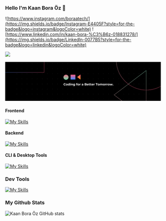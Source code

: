 ### Hello I'm Kaan Bora Öz 👋
![https://www.instagram.com/boraatech/](https://img.shields.io/badge/Instagram-E4405F?style=for-the-badge&logo=instagram&logoColor=white)
![https://www.linkedin.com/in/kaan-bora-%C3%B6z-018831278/](https://img.shields.io/badge/LinkedIn-0077B5?style=for-the-badge&logo=linkedin&logoColor=white)

![](https://komarev.com/ghpvc/?username=kaanboraoz)

[![App Platorm](https://github.com/benkaan2/benkaan2/blob/main/2.png)](https://github.com/benkaan2/benkaan2/)

#### Frontend
[![My Skills](https://skillicons.dev/icons?i=js,html,css,react,tailwind,nextjs,ts)](https://skillicons.dev)

#### Backend
[![My Skills](https://skillicons.dev/icons?i=cs,dotnet,postgres,sqlite)](https://skillicons.dev)

#### CLI & Desktop Tools
[![My Skills](https://skillicons.dev/icons?i=rust,tauri,linux,bash)](https://skillicons.dev)

### Dev Tools
[![My Skills](https://skillicons.dev/icons?i=git,aws,stackoverflow,nginx,vercel,gcp,azure,netlify,redis,notion,npm)](https://skillicons.dev)

### My Github Stats
![Kaan Bora Öz GitHub stats](https://github-readme-stats.vercel.app/api?username=kaanboraoz&show_icons=true&theme=radical)

